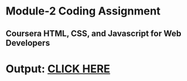 # Module-2 Coding Assignment
## Coursera HTML, CSS, and Javascript for Web Developers

# Output: [CLICK HERE](https://aditya8725.github.io/Coursera_HTML_CSS_JavaScript_for_WebDevelopers/MODULE-2/index.html)
